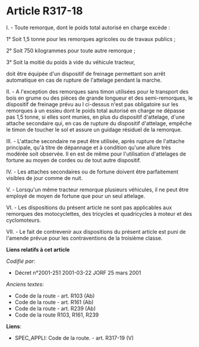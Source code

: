 # Article R317-18

I. - Toute remorque, dont le poids total autorisé en charge excède :

1° Soit 1,5 tonne pour les remorques agricoles ou de travaux publics ;

2° Soit 750 kilogrammes pour toute autre remorque ;

3° Soit la moitié du poids à vide du véhicule tracteur, 

doit être équipée d'un dispositif de freinage permettant son arrêt automatique en cas de rupture de l'attelage pendant la
marche.

II. - A l'exception des remorques sans timon utilisées pour le transport des bois en grume ou des pièces de grande longueur
et des semi-remorques, le dispositif de freinage prévu au I ci-dessus n'est pas obligatoire sur les remorques à un essieu
dont le poids total autorisé en charge ne dépasse pas 1,5 tonne, si elles sont munies, en plus du dispositif d'attelage,
d'une attache secondaire qui, en cas de rupture du dispositif d'attelage, empêche le timon de toucher le sol et assure un
guidage résiduel de la remorque.

III. - L'attache secondaire ne peut être utilisée, après rupture de l'attache principale, qu'à titre de dépannage et à
condition qu'une allure très modérée soit observée. Il en est de même pour l'utilisation d'attelages de fortune au moyen de
cordes ou de tout autre dispositif.

IV. - Les attaches secondaires ou de fortune doivent être parfaitement visibles de jour comme de nuit.

V. - Lorsqu'un même tracteur remorque plusieurs véhicules, il ne peut être employé de moyen de fortune que pour un seul
attelage.

VI. - Les dispositions du présent article ne sont pas applicables aux remorques des motocyclettes, des tricycles et
quadricycles à moteur et des cyclomoteurs.

VII. - Le fait de contrevenir aux dispositions du présent article est puni de l'amende prévue pour les contraventions de la
troisième classe.

**Liens relatifs à cet article**

_Codifié par_:

  - Décret n°2001-251 2001-03-22 JORF 25 mars 2001

_Anciens textes_:

  - Code de la route - art. R103 (Ab)
  - Code de la route - art. R161 (Ab)
  - Code de la route - art. R239 (Ab)
  - Code de la route R103, R161, R239

**Liens**:

  - SPEC_APPLI: Code de la route. - art. R317-19 (V)
